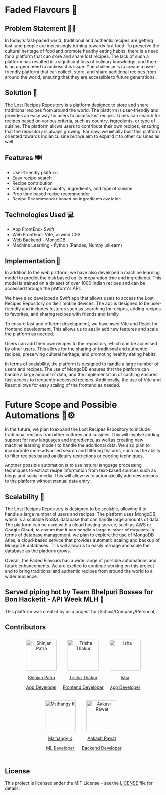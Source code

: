 # Faded Flavours 🍛

## Problem Statement 👩‍🍳

In today's fast-paced world, traditional and authentic recipes are getting lost, and people are increasingly turning towards fast food. To preserve the cultural heritage of food and promote healthy eating habits, there is a need for a platform that can store and share lost recipes. The lack of such a platform has resulted in a significant loss of culinary knowledge, and there is an urgent need to address this issue. The challenge is to create a user-friendly platform that can collect, store, and share traditional recipes from around the world, ensuring that they are accessible to future generations.

## Solution 🍳

The Lost Recipes Repository is a platform designed to store and share traditional recipes from around the world. The platform is user-friendly and provides an easy way for users to access lost recipes. Users can search for recipes based on various criteria, such as country, ingredients, or type of cuisine. The platform allows users to contribute their own recipes, ensuring that the repository is always growing. For now, we initially built this platform oriented towards Indian cuisine but we aim to expand it to other cuisines as well.

## Features 🍽

- User-friendly platform
- Easy recipe search
- Recipe contribution
- Categorization by country, ingredients, and type of cuisine
- Prep time based recipe recommender
- Recipe Recommender based on ingredients available

## Technologies Used 💻 

- App FrontEnd- Swift
- Web FrontEnd- Vite,Tailwind CSS
- Web Backend - MongoDB
- Machine Learning - Python (Pandas, Numpy ,sklearn)


## Implementation  📃 

In addition to the web platform, we have also developed a machine learning model to predict the dish based on its preparation time and ingredients. This model is trained on a dataset of over 1000 Indian recipes and can be accessed through the platform's API.

We have also developed a Swift app that allows users to access the Lost Recipes Repository on their mobile devices. The app is designed to be user-friendly and includes features such as searching for recipes, adding recipes to favorites, and sharing recipes with friends and family.

To ensure fast and efficient development, we have used Vite and React for frontend development. This allows us to easily add new features and scale the platform as needed.

Users can add their own recipes to the repository, which can be accessed by other users. This allows for the sharing of traditional and authentic recipes, preserving cultural heritage, and promoting healthy eating habits.

In terms of scalability, the platform is designed to handle a large number of users and recipes. The use of MongoDB ensures that the platform can handle a large amount of data, and the implementation of caching ensures fast access to frequently accessed recipes. Additionally, the use of Vite and React allows for easy scaling of the frontend as needed.


# Future Scope and Possible Automations 🔧⚙

In the future, we plan to expand the Lost Recipes Repository to include traditional recipes from other cultures and cuisines. This will involve adding support for new languages and ingredients, as well as creating new machine learning models to handle the additional data. We also plan to incorporate more advanced search and filtering features, such as the ability to filter recipes based on dietary restrictions or cooking techniques.

Another possible automation is to use natural language processing techniques to extract recipe information from text-based sources such as blogs and social media. This will allow us to automatically add new recipes to the platform without manual data entry.


## Scalability 🔬

The Lost Recipes Repository is designed to be scalable, allowing it to handle a large number of users and recipes. The platform uses MongoDB, which is a scalable NoSQL database that can handle large amounts of data. The platform can be used with  a cloud hosting service, such as AWS or Google Cloud, to ensure that it can handle a large number of requests.
In terms of database management, we plan to explore the use of MongoDB Atlas, a cloud-based service that provides automatic scaling and backup of MongoDB databases. This will allow us to easily manage and scale the database as the platform grows.

Overall, the Faded Flavours has a wide range of possible automations and future enhancements. We are excited to continue working on this project and to bring traditional and authentic recipes from around the world to a wider audience.



## Served piping hot by Team Bhelpuri Bosses for Bon Hacketit - API Week MLH 🥘

This platform was created by  as a project for [School/Company/Personal]. 

## Contributors
<div style="display:flex;flex-wrap:wrap;justify-content:center;">
  <div style="text-align:center;margin:10px;">
    <a href="https://github.com/flaminshinjan">
      <img src="https://github.com/flaminshinjan.png" width="100" alt="Shinjan Patra">
      <p>Shinjan Patra</p>
      <p>App Developer</p>
    </a>
  </div>
  <div style="text-align:center;margin:10px;">
    <a href="https://github.com/trisha-thakur">
      <img src="https://github.com/trisha-thakur.png" width="100" alt="Trisha Thakur">
      <p>Trisha Thakur</p>
      <p>Frontend Developer</p>
    </a>
  </div>
  <div style="text-align:center;margin:10px;">
    <a href="https://github.com/isha2125">
      <img src="https://github.com/isha2125.png" width="100" alt="Isha">
      <p>Isha</p>
      <p>App Developer</p>
    </a>
  </div>
  <div style="text-align:center;margin:10px;">
    <a href="https://github.com/mkswagger">
      <img src="https://github.com/mkswagger.png" width="100" alt="Mathangy K">
      <p>Mathangy K</p>
      <p>ML Developer</p>
    </a>
  </div>
  <div style="text-align:center;margin:10px;">
    <a href="https://github.com/tripsterxx">
      <img src="https://github.com/tripsterxx.png" width="100" alt="Aakash Rawat">
      <p>Aakash Rawat</p>
      <p>Backend Developer</p>
    </a>
  </div>
</div>







## License

This project is licensed under the MIT License - see the [LICENSE](LICENSE) file for details.
